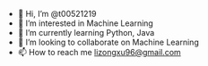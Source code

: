 - 👋 Hi, I’m @t00521219
- 👀 I’m interested in Machine Learning
- 🌱 I’m currently learning Python, Java
- 💞️ I’m looking to collaborate on Machine Learning
- 📫 How to reach me lizongxu96@gmail.com

<!---
t00521219/t00521219 is a ✨ special ✨ repository because its `README.md` (this file) appears on your GitHub profile.
You can click the Preview link to take a look at your changes.
--->
